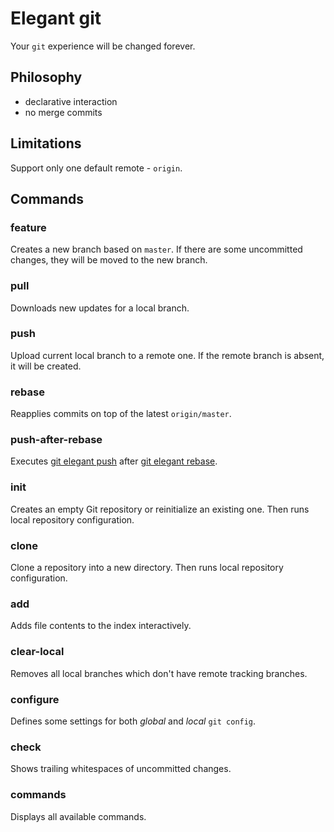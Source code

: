 Elegant git
===========
Your `git` experience will be changed forever.

Philosophy
----------
- declarative interaction
- no merge commits

Limitations
-----------
Support only one default remote - `origin`.

Commands
--------
### feature
Creates a new branch based on `master`. If there are some uncommitted changes, they will be moved to the new branch.

### pull
Downloads new updates for a local branch.

### push
Upload current local branch to a remote one. If the remote branch is absent, it will be created.

### rebase
Reapplies commits on top of the latest `origin/master`.

### push-after-rebase
Executes [git elegant push](#push) after [git elegant rebase](#rebase).

### init
Creates an empty Git repository or reinitialize an existing one. Then runs local repository configuration.

### clone
Clone a repository into a new directory. Then runs local repository configuration.

### add
Adds file contents to the index interactively.

### clear-local
Removes all local branches which don't have remote tracking branches.

### configure
Defines some settings for both _global_ and _local_ `git config`.

### check
Shows trailing whitespaces of uncommitted changes.

### commands
Displays all available commands.

